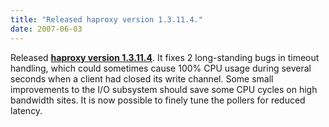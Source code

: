 ```yaml
---
title: "Released haproxy version 1.3.11.4."
date: 2007-06-03
---
```


Released **[haproxy version 1.3.11.4](download/1.3/src/)**. It fixes 2 long-standing bugs in timeout handling, which could sometimes cause 100% CPU usage during several seconds when a client had closed its write channel. Some small improvements to the I/O subsystem should save some CPU cycles on high bandwidth sites. It is now possible to finely tune the pollers for reduced latency.
